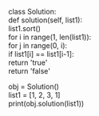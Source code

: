 class Solution:  
    def solution(self, list1):  
        list1.sort()  
        for i in range(1, len(list1)):  
            for j in range(0, i):  
                if list1[i] == list1[i-1]:  
                    return 'true'  
            return 'false'  
  
obj = Solution()                 
list1 = [1, 2, 3, 1]  
print(obj.solution(list1))      
